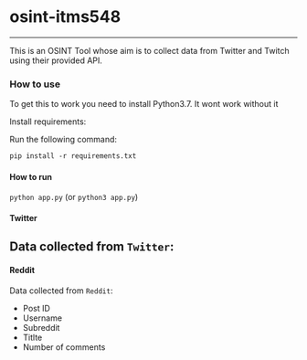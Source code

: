 # osint-itms548
---

This is an OSINT Tool whose aim is to collect data from Twitter and Twitch using their provided API.
### How to use
To get this to work you need to install Python3.7. It wont work without it

Install requirements:

Run the following command:
```txt
pip install -r requirements.txt
```

#### How to run
`python app.py` (or `python3 app.py`)

#### Twitter

Data collected from `Twitter`:
- 

#### Reddit
Data collected from `Reddit`:
- Post ID
- Username
- Subreddit
- Titlte
- Number of comments